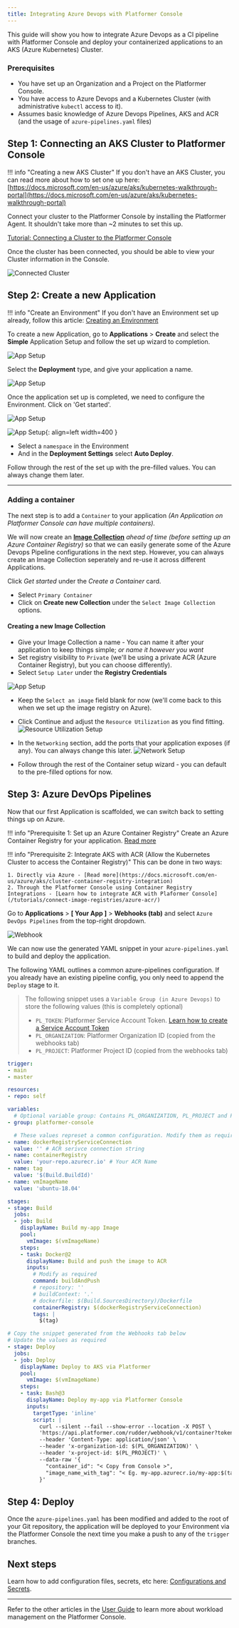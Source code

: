```yaml
---
title: Integrating Azure Devops with Platformer Console
---
```


This guide will show you how to integrate Azure Devops as a CI pipeline with Platformer Console and deploy your containerized applications to an AKS (Azure Kubernetes) Cluster.

### Prerequisites

-   You have set up an Organization and a Project on the Platformer Console.
-   You have access to Azure Devops and a Kubernetes Cluster (with administrative `kubectl` access to it).
-   Assumes basic knowledge of Azure Devops Pipelines, AKS and ACR (and the usage of `azure-pipelines.yaml` files)

## Step 1: Connecting an AKS Cluster to Platformer Console

!!! info "Creating a new AKS Cluster"
    If you don't have an AKS Cluster, you can read more about how to set one up here: [https://docs.microsoft.com/en-us/azure/aks/kubernetes-walkthrough-portal](https://docs.microsoft.com/en-us/azure/aks/kubernetes-walkthrough-portal)

Connect your cluster to the Platformer Console by installing the Platformer Agent. It shouldn't take more than ~2 minutes to set this up.

[Tutorial: Connecting a Cluster to the Platformer Console](/user-guides/clusters/03-connecting-clusters)

Once the cluster has been connected, you should be able to view your Cluster information in the Console.

![Connected Cluster](/assets/images/tutorials/azure-devops/connected_cluster.png)

## Step 2: Create a new Application

!!! info "Create an Environment"
    If you don't have an Environment set up already, follow this article: [Creating an Environment](/user-guides/environments/02-creating-environments/)

To create a new Application, go to **Applications** > **Create** and select the **Simple** Application Setup and follow the set up wizard to completion.

![App Setup](/assets/images/tutorials/azure-devops/create_app_1.png)

Select the **Deployment** type, and give your application a name.

![App Setup](/assets/images/tutorials/azure-devops/create_app_2.png)

Once the application set up is completed, we need to configure the Environment. Click on 'Get started'.

![App Setup](/assets/images/tutorials/azure-devops/create_app_3.png)

![App Setup](/assets/images/tutorials/azure-devops/create_app_4.png){: align=left width=400 }

-   Select a `namespace` in the Environment
-   And in the **Deployment Settings** select **Auto Deploy**.

Follow through the rest of the set up with the pre-filled values. You can always change them later.

---

### Adding a container

The next step is to add a `Container` to your application _(An Application on Platformer Console can have multiple containers)._

We will now create an [**Image Collection**](/user-guides/integrations/01-container-registry-integration/) _ahead of time (before setting up an Azure Container Registry)_ so that we can easily generate some of the Azure Devops Pipeline configurations in the next step. However, you can always create an Image Collection seperately and re-use it across different Applications.

Click _Get started_ under the _Create a Container_ card.

-   Select `Primary Container`
-   Click on **Create new Collection** under the `Select Image Collection` options.

#### Creating a new Image Collection

-   Give your Image Collection a name - You can name it after your application to keep things simple; _or name it however you want_
-   Set registry visibility to `Private` (we'll be using a private ACR (Azure Container Registry), but you can choose differently).
-   Select `Setup Later` under the **Registry Credentials**

![App Setup](/assets/images/tutorials/azure-devops/create_app_5.png)

-   Keep the `Select an image` field blank for now (we'll come back to this when we set up the image registry on Azure).
-   Click Continue and adjust the `Resource Utilization` as you find fitting.
    ![Resource Utilization Setup](/assets/images/tutorials/azure-devops/create_app_6.png)

-   In the `Networking` section, add the ports that your application exposes (if any). You can always change this later.
    ![Network Setup](/assets/images/tutorials/azure-devops/create_app_7.png)

-   Follow through the rest of the Container setup wizard - you can default to the pre-filled options for now.

## Step 3: Azure DevOps Pipelines

Now that our first Application is scaffolded, we can switch back to setting things up on Azure.

!!! info "Prerequisite 1: Set up an Azure Container Registry"
    Create an Azure Container Registry for your application. [Read more](https://docs.microsoft.com/en-us/azure/container-registry/container-registry-get-started-portal)
    
!!! info "Prerequisite 2: Integrate AKS with ACR (Allow the Kubernetes Cluster to access the Container Registry)"
    This can be done in two ways:
    
    1. Directly via Azure - [Read more](https://docs.microsoft.com/en-us/azure/aks/cluster-container-registry-integration)
    2. Through the Platformer Console using Container Registry Integrations - [Learn how to integrate ACR with Plaformer Console](/tutorials/connect-image-registries/azure-acr/)

Go to **Applications** > **[ Your App ]** > **Webhooks (tab)** and select `Azure DevOps Pipelines` from the top-right dropdown.

![Webhook](/assets/images/tutorials/azure-devops/az_setup_1.png)

We can now use the generated YAML snippet in your `azure-pipelines.yaml` to build and deploy the application.

The following YAML outlines a common azure-pipelines configuration. If you already have an existing pipeline config, you only need to append the `Deploy` stage to it.

> The following snippet uses a `Variable Group (in Azure Devops)` to store the following values (this is completely optional)
>
> -   `PL_TOKEN`: Platformer Service Account Token. [Learn how to create a Service Account Token](/user-guides/administration/07-service-accounts/#creating-a-service-account-token)
> -   `PL_ORGANIZATION`: Platformer Organization ID (copied from the webhooks tab)
> -   `PL_PROJECT`: Platformer Project ID (copied from the webhooks tab)

```YAML linenums="1" hl_lines="42-65"
trigger:
- main
- master

resources:
- repo: self

variables:
  # Optional variable group: Contains PL_ORGANIZATION, PL_PROJECT and PL_TOKEN
- group: platformer-console

  # These values represet a common configuration. Modify them as required.
- name: dockerRegistryServiceConnection
  value: '' # ACR serivce connection string
- name: containerRegistry
  value: 'your-repo.azurecr.io' # Your ACR Name
- name: tag
  value: '$(Build.BuildId)'
- name: vmImageName
  value: 'ubuntu-18.04'

stages:
- stage: Build
  jobs:
  - job: Build
    displayName: Build my-app Image
    pool:
      vmImage: $(vmImageName)
    steps:
    - task: Docker@2
      displayName: Build and push the image to ACR
      inputs:
        # Modify as required
        command: buildAndPush
        # repository: ''
        # buildContext: '.'
        # dockerfile: $(Build.SourcesDirectory)/Dockerfile
        containerRegistry: $(dockerRegistryServiceConnection)
        tags: |
          $(tag)

# Copy the snippet generated from the Webhooks tab below
# Update the values as required
- stage: Deploy
  jobs:
  - job: Deploy
    displayName: Deploy to AKS via Platformer
    pool:
      vmImage: $(vmImageName)
    steps:
    - task: Bash@3
      displayName: Deploy my-app via Platformer Console
      inputs:
        targetType: 'inline'
        script: |
          curl --silent --fail --show-error --location -X POST \
          'https://api.platformer.com/rudder/webhook/v1/container?token=$(PL_TOKEN)' \
          --header 'Content-Type: application/json' \
          --header 'x-organization-id: $(PL_ORGANIZATION)' \
          --header 'x-project-id: $(PL_PROJECT)' \
          --data-raw '{
            "container_id": "< Copy from Console >",
            "image_name_with_tag": "< Eg. my-app.azurecr.io/my-app:$(tag) >"
          }'
```

## Step 4: Deploy

Once the `azure-pipelines.yaml` has been modified and added to the root of your Git repository, the application will be deployed to your Environment via the Platformer Console the next time you make a push to any of the `trigger` branches.

## Next steps

Learn how to add configuration files, secrets, etc here: [Configurations and Secrets](/user-guides/applications/configs-and-secrets/).

---

Refer to the other articles in the [User Guide](/user-guides/) to learn more about workload management on the Platformer Console.
